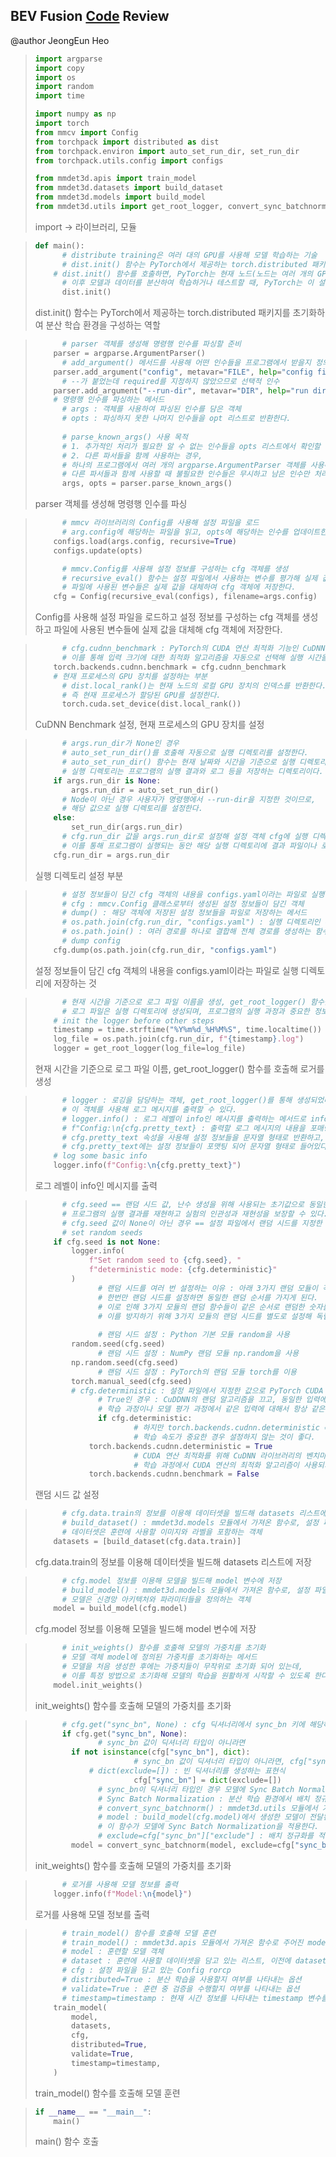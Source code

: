 ## **BEV Fusion [Code](https://github.com/mit-han-lab/bevfusion/blob/main/tools/train.py) Review**
@author JeongEun Heo

> 
> ```python
> import argparse
> import copy
> import os
> import random
> import time
> 
> import numpy as np
> import torch
> from mmcv import Config
> from torchpack import distributed as dist
> from torchpack.environ import auto_set_run_dir, set_run_dir
> from torchpack.utils.config import configs
> 
> from mmdet3d.apis import train_model
> from mmdet3d.datasets import build_dataset
> from mmdet3d.models import build_model
> from mmdet3d.utils import get_root_logger, convert_sync_batchnorm, recursive_eval
> ```
> import → 라이브러리, 모듈


> ```python
> def main():
> 		# distribute training은 여러 대의 GPU를 사용해 모델 학습하는 기술
> 		# dist.init() 함수는 PyTorch에서 제공하는 torch.distributed 패키지를 초기화하여 분산 학습 환경을 구성하는 역할
>     # dist.init() 함수를 호출하면, PyTorch는 현재 노드(노드는 여러 개의 GPU 또는 컴퓨터로 구성된 분산 시스템의 한 단위)의 정보를 설정하고, 분산 학습을 위한 통신 채널을 설정
> 		# 이후 모델과 데이터를 분산하여 학습하거나 테스트할 때, PyTorch는 이 설정된 통신 채널을 사용하여 장치들 간에 데이터를 동기화하고, 모델 파라미터를 전달하여 학습을 진행
> 		dist.init()
> ```
> dist.init() 함수는 PyTorch에서 제공하는 torch.distributed 패키지를 초기화하여 분산 학습 환경을 구성하는 역할


> ```python
> 		# parser 객체를 생성해 명령행 인수를 파싱할 준비
>     parser = argparse.ArgumentParser()
> 		# add_argument() 메서드를 사용해 어떤 인수들을 프로그램에서 받을지 정의한다. 
>     parser.add_argument("config", metavar="FILE", help="config file")
> 		# --가 붙었는데 required를 지정하지 않았으므로 선택적 인수
>     parser.add_argument("--run-dir", metavar="DIR", help="run directory")
>     # 명령행 인수를 파싱하는 메서드
> 		# args : 객체를 사용하여 파싱된 인수를 담은 객체 
> 		# opts : 파싱하지 못한 나머지 인수들을 opt 리스트로 반환한다. 
> 		
> 		# parse_known_args() 사용 목적
> 		# 1. 추가적인 처리가 필요한 알 수 없는 인수들을 opts 리스트에서 확인할 수 있다. 
> 		# 2. 다른 파서들을 함께 사용하는 경우, 
> 		# 하나의 프로그램에서 여러 개의 argparse.ArgumentParser 객체를 사용해 인수를 구하는 경우가 있을 수 있다. 
> 		# 다른 파서들과 함께 사용할 때 불필요한 인수들은 무시하고 남은 인수만 처리할 수 있다. 
> 		args, opts = parser.parse_known_args()
> ```
> parser 객체를 생성해 명령행 인수를 파싱


> ```python
> 		# mmcv 라이브러리의 Config를 사용해 설정 파일을 로드
> 		# arg.config에 해당하는 파일을 읽고, opts에 해당하는 인수를 업데이트한다. 
>     configs.load(args.config, recursive=True)
>     configs.update(opts)
> 
> 		# mmcv.Config를 사용해 설정 정보를 구성하는 cfg 객체를 생성
> 		# recursive_eval() 함수는 설정 파일에서 사용하는 변수를 평가해 실제 값을 구성하는 함수,
> 		# 파일에 사용된 변수들은 실제 값을 대체하여 cfg 객체에 저장한다. 
>     cfg = Config(recursive_eval(configs), filename=args.config)
> ```
> Config를 사용해 설정 파일을 로드하고 설정 정보를 구성하는 cfg 객체를 생성하고 파일에 사용된 변수들에 실제 값을 대체해 cfg 객체에 저장한다. 


> ```python
> 		# cfg.cudnn_benchmark : PyTorch의 CUDA 연산 최적화 기능인 CuDNN Benchmark를 설정,
> 		# 이를 통해 입력 크기에 대한 최적화 알고리즘을 자동으로 선택해 실행 시간을 최적화한다. 
>     torch.backends.cudnn.benchmark = cfg.cudnn_benchmark
>     # 현재 프로세스의 GPU 장치를 설정하는 부분
> 		# dist.local_rank()는 현재 노드의 로컬 GPU 장치의 인덱스를 반환한다. 
> 		# 즉 현재 프로세스가 할당된 GPU를 설정한다. 
> 		torch.cuda.set_device(dist.local_rank())
> ```
> CuDNN Benchmark 설정, 현재 프로세스의 GPU 장치를 설정 


> ```python
> 		# args.run_dir가 None인 경우 
> 		# auto_set_run_dir()를 호출해 자동으로 실행 디렉토리를 설정한다. 
> 		# auto_set_run_dir() 함수는 현재 날짜와 시간을 기준으로 실행 디렉토리를 생성하고 반환
> 		# 실행 디렉토리는 프로그램의 실행 결과와 로그 등을 저장하는 디렉토리이다. 
>     if args.run_dir is None:
>         args.run_dir = auto_set_run_dir()
> 		# Node이 아닌 경우 사용자가 명령행에서 --run-dir을 지정한 것이므로, 
> 		# 해당 값으로 실행 디렉토리를 설정한다. 
>     else:
>         set_run_dir(args.run_dir)
> 		# cfg.run_dir 값을 args.run_dir로 설정해 설정 객체 cfg에 실행 디렉토리 정보를 저장
> 		# 이를 통해 프로그램이 실행되는 동안 해당 실행 디렉토리에 결과 파일이나 로그를 저장하게 된다.
>     cfg.run_dir = args.run_dir
> ```
> 실행 디렉토리 설정 부분


> ```python
> 		# 설정 정보들이 담긴 cfg 객체의 내용을 configs.yaml이라는 파일로 실행 디렉토리에 저장하는 것을 의미한다. 
> 		# cfg : mmcv.Config 클래스로부터 생성된 설정 정보들이 담긴 객체 
> 		# dump() : 해당 객체에 저장된 설정 정보들을 파일로 저장하는 메서드
> 		# os.path.join(cfg.run_dir, "configs.yaml") : 실행 디렉토리인 cfg.run_dir과 파일 이름 configs.yaml을 합쳐 파일의 전체 경로를 생성
> 		# os.path.join() : 여러 경로를 하나로 결합해 전체 경로를 생성하는 함수 
> 		# dump config
>     cfg.dump(os.path.join(cfg.run_dir, "configs.yaml")
> ```
> 설정 정보들이 담긴 cfg 객체의 내용을 configs.yaml이라는 파일로 실행 디렉토리에 저장하는 것


> ```python
> 		# 현재 시간을 기준으로 로그 파일 이름을 생성, get_root_logger() 함수를 호출해 로거를 생성한다. 
> 		# 로그 파일은 실행 디렉토리에 생성되며, 프로그램의 실행 과정과 중요한 정보들이 기록된다. 
>     # init the logger before other steps
>     timestamp = time.strftime("%Y%m%d_%H%M%S", time.localtime())
>     log_file = os.path.join(cfg.run_dir, f"{timestamp}.log")
>     logger = get_root_logger(log_file=log_file)
> ```
> 현재 시간을 기준으로 로그 파일 이름, get_root_logger() 함수를 호출해 로거를 생성


> ```python
> 		# logger : 로깅을 담당하는 객체, get_root_logger()를 통해 생성되었다. 
> 		# 이 객체를 사용해 로그 메시지를 출력할 수 있다. 
> 		# logger.info() : 로그 레벨이 info인 메시지를 출력하는 메서드로 info 레벨은 실행 중 중요한 정보를 출력할 때 사용된다. 
> 		# f"Config:\n{cfg.pretty_text} : 출력할 로그 메시지의 내용을 포매팅하는 부분, 
> 		# cfg.pretty_text 속성을 사용해 설정 정보들을 문자열 형태로 반환하고, 앞에 Config:라는 문자열을 붙여 출력한다. 
> 		# cfg.pretty_text에는 설정 정보들이 포맷팅 되어 문자열 형태로 들어있다. 
>     # log some basic info
>     logger.info(f"Config:\n{cfg.pretty_text}")
> ```
> 로그 레벨이 info인 메시지를 출력


> ```python
> 		# cfg.seed == 랜덤 시드 값, 난수 생성을 위해 사용되는 초기값으로 동일한 랜덤 시드를 사용하면 같은 순서로 랜덤한 값을 생성할 수 있다. 
> 		# 프로그램의 실행 결과를 재현하고 실험의 인관성과 재현성을 보장할 수 있다.  
> 		# cfg.seed 값이 None이 아닌 경우 == 설정 파일에서 랜덤 시드를 지정한 경우에만 해당 조건을 만족한다. 
> 		# set random seeds
>     if cfg.seed is not None:
>         logger.info(
>             f"Set random seed to {cfg.seed}, "
>             f"deterministic mode: {cfg.deterministic}"
>         )
> 				# 랜덤 시드를 여러 번 설정하는 이유 : 아래 3가지 랜덤 모듈이 각각 독립적으로 랜덤한 숫자를 생성하기 때문이다. 
> 				# 한번만 랜덤 시드를 설정하면 동일한 랜덤 순서를 가지게 된다. 
> 				# 이로 인해 3가지 모듈의 랜덤 함수들이 같은 순서로 랜덤한 숫자를 생성하게 되므로 일종의 상관성이 생길 수 있다. 
> 				# 이를 방지하기 위해 3가지 모듈의 랜덤 시드를 별도로 설정해 독립적으로 랜덤 순서를 유지하는 것이 중요하다. 
> 				
> 				# 랜덤 시드 설정 : Python 기본 모듈 random을 사용
>         random.seed(cfg.seed)
> 				# 랜덤 시드 설정 : NumPy 랜덤 모듈 np.random을 사용 
>         np.random.seed(cfg.seed)
> 				# 랜덤 시드 설정 : PyTorch의 랜덤 모듈 torch를 이용
>         torch.manual_seed(cfg.seed)
>         # cfg.deterministic : 설정 파일에서 지정한 값으로 PyTorch CUDA 연산 최적화인 CuDDNN을 제어하는 옵션
> 				# True인 경우 : CuDDNN의 랜덤 알고리즘을 끄고, 동일한 입력에 대해 동일한 출력을 생성
> 				# 학습 과정이나 모델 평가 과정에서 같은 입력에 대해서 항상 같은 결과를 얻을 수 있다.
> 				if cfg.deterministic:
> 						# 하지만 torch.backends.cudnn.deterministic = True의 경우 성능 저하를 일으킬 수 있으므로
> 						# 학습 속도가 중요한 경우 설정하지 않는 것이 좋다. 
>             torch.backends.cudnn.deterministic = True
> 						# CUDA 연산 최적화를 위해 CuDNN 라이브러리의 벤치마크를 사용하지 않도록 설정하는 부분,
> 						# 학습 과정에서 CUDA 연산의 최적화 알고리즘이 사용되지 않고, 고정된 알고리즘이 사용된다. 
>             torch.backends.cudnn.benchmark = False
> ```
> 랜덤 시드 값 설정


> ```python
> 		# cfg.data.train의 정보를 이용해 데이터셋을 빌드해 datasets 리스트에 저장한다. 
> 		# build_dataset() : mmdet3d.models 모듈에서 가져온 함수로, 설정 파일 cig에 정의된 데이터셋을 구성하여 데이터를 준비 
> 		# 데이터셋은 훈련에 사용할 이미지와 라벨을 포함하는 객체
>     datasets = [build_dataset(cfg.data.train)]
> ```
> cfg.data.train의 정보를 이용해 데이터셋을 빌드해 datasets 리스트에 저장


> ```python
> 		# cfg.model 정보를 이용해 모델을 빌드해 model 변수에 저장
> 		# build_model() : mmdet3d.models 모듈에서 가져온 함수로, 설정 파일(cfg)에 정의된 모델 아키텍처를 구성하여 모델을 생성
> 		# 모델은 신경망 아키텍처와 파라미터들을 정의하는 객체
>     model = build_model(cfg.model)
> ```
> cfg.model 정보를 이용해 모델을 빌드해 model 변수에 저장


> ```python
> 		# init_weights() 함수를 호출해 모델의 가중치를 초기화
> 		# 모델 객체 model에 정의된 가중치를 초기화하는 메서드
> 		# 모델을 처음 생성한 후에는 가중치들이 무작위로 초기화 되어 있는데, 
> 		# 이를 특정 방법으로 초기화해 모델의 학습을 원활하게 시작할 수 있도록 한다. 
>     model.init_weights()
> ```
> init_weights() 함수를 호출해 모델의 가중치를 초기화


> ```python
> 		# cfg.get("sync_bn", None) : cfg 딕셔너리에서 sync_bn 키에 해당하는 값을 가져와 확인, 만약 키가 존재하지 않는다면 기본값으로 None으로 반환한다. 
> 		if cfg.get("sync_bn", None):
> 				# sync_bn 값이 딕셔너리 타입이 아니라면
>         if not isinstance(cfg["sync_bn"], dict):
> 						# sync_bn 값이 딕셔너리 타입이 아니라면, cfg["sync_bn"]을 빈 딕셔너리로 초기화 
>             # dict(exclude=[]) : 빈 딕셔너리를 생성하는 표현식 
> 						cfg["sync_bn"] = dict(exclude=[])
> 				# sync_bn이 딕셔너리 타입인 경우 모델에 Sync Batch Normalization을 적용
> 				# Sync Batch Normalization : 분산 학습 환경에서 배치 정규화를 적용하는 기법
> 				# convert_sync_batchnorm() : mmdet3d.utils 모듈에서 가져온 함수이다. 
> 				# model : build_model(cfg.model)에서 생성한 모델이 전달된다. 인자 값은 cfg["sync_bn"]["exclude"]이다. 
> 				# 이 함수가 모델에 Sync Batch Normalization을 적용한다. 
> 				# exclude=cfg["sync_bn"]["exclude"] : 배치 정규화를 적용하지 않을 레이어들의 이름을 담고 있는 리스트 
>         model = convert_sync_batchnorm(model, exclude=cfg["sync_bn"]["exclude"])
> ```
> init_weights() 함수를 호출해 모델의 가중치를 초기화


> ```python
> 		# 로거를 사용해 모델 정보를 출력
>     logger.info(f"Model:\n{model}")
> ```
> 로거를 사용해 모델 정보를 출력


> ```python
> 		# train_model() 함수를 호출해 모델 훈련
> 		# train_model() : mmdet3d.apis 모듈에서 가져온 함수로 주어진 model을 주어진 datasets으로 훈련시키는 역할을 한다. 
> 		# model : 훈련할 모델 객체
> 		# dataset : 훈련에 사용할 데이터셋을 담고 있는 리스트, 이전에 datasets = [build_dataset(cfg.data.train)]에서 생성한 데이터셋이 사용된다. 
> 		# cfg : 설정 파일을 담고 있는 Config rorcp 
> 		# distributed=True : 분산 학습을 사용할지 여부를 나타내는 옵션
> 		# validate=True : 훈련 중 검증을 수행할지 여부를 나타내는 옵션
> 		# timestamp=timestamp : 현재 시간 정보를 나타내는 timestamp 변수를 인자로 전달 
>     train_model(
>         model,
>         datasets,
>         cfg,
>         distributed=True,
>         validate=True,
>         timestamp=timestamp,
>     )
> ```
> train_model() 함수를 호출해 모델 훈련


> ```python
> if __name__ == "__main__":
>     main()
> ```
> main() 함수 호출